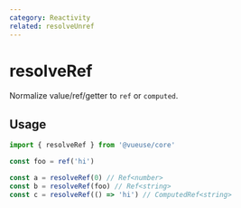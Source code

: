 ```yaml
---
category: Reactivity
related: resolveUnref
---
```


# resolveRef

Normalize value/ref/getter to `ref` or `computed`.

## Usage

```ts
import { resolveRef } from '@vueuse/core'

const foo = ref('hi')

const a = resolveRef(0) // Ref<number>
const b = resolveRef(foo) // Ref<string>
const c = resolveRef(() => 'hi') // ComputedRef<string>
```
